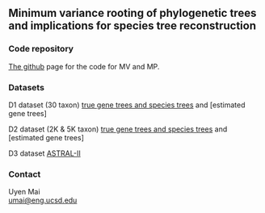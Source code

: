 ## Minimum variance rooting of phylogenetic trees and implications for species tree reconstruction

### Code repository
[The github](https://github.com/uym2/MinVar-Rooting) page for the code for MV and MP. 

### Datasets
D1 dataset (30 taxon) [true gene trees and species trees](https://drive.google.com/file/d/0B6VQuQbxaAq-bmx6NGdIb2JTZmc/view?usp=sharing) and [estimated gene trees]

D2 dataset (2K & 5K taxon) [true gene trees and species trees](https://drive.google.com/file/d/0B6VQuQbxaAq-bmx6NGdIb2JTZmc/view?usp=sharing) and [estimated gene trees]

D3 dataset [ASTRAL-II](http://www.cs.utexas.edu/~phylo/datasets/astral2/)

### Contact
Uyen Mai    
umai@eng.ucsd.edu
